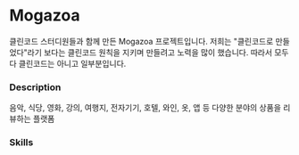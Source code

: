 # Mogazoa

클린코드 스터디원들과 함께 만든 Mogazoa 프로젝트입니다. 저희는 "클린코드로 만들었다"라기 보다는 클린코드 원칙을 지키며 만들려고 노력을 많이 했습니다. 따라서 모두 다 클린코드는 아니고 일부분입니다.

### Description

음악, 식당, 영화, 강의, 여행지, 전자기기, 호텔, 와인, 옷, 앱 등 다양한 분야의 상품을 리뷰하는 플랫폼

### Skills
